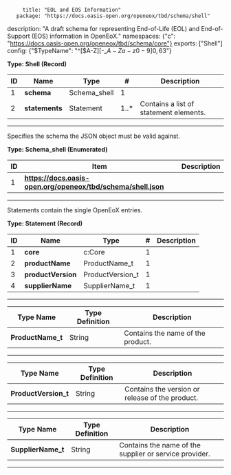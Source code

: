          title: "EOL and EOS Information"
       package: "https://docs.oasis-open.org/openeox/tbd/schema/shell"
   description: "A draft schema for representing End-of-Life (EOL) and End-of-Support (EOS) information in OpenEoX."
    namespaces: {"c": "https://docs.oasis-open.org/openeox/tbd/schema/core"}
       exports: ["Shell"]
        config: {"$TypeName": "^[$A-Z][-_$A-Za-z0-9]{0,63}$"}

**Type: Shell (Record)**

| ID | Name           | Type         | \#    | Description                            |
|----|----------------|--------------|-------|----------------------------------------|
| 1  | **schema**     | Schema_shell | 1     |                                        |
| 2  | **statements** | Statement    | 1..\* | Contains a list of statement elements. |

**********

Specifies the schema the JSON object must be valid against.

**Type: Schema_shell (Enumerated)**

| ID | Item                                                          | Description |
|----|---------------------------------------------------------------|-------------|
| 1  | **https://docs.oasis-open.org/openeox/tbd/schema/shell.json** |             |

**********

Statements contain the single OpenEoX entries.

**Type: Statement (Record)**

| ID | Name               | Type             | \# | Description |
|----|--------------------|------------------|----|-------------|
| 1  | **core**           | c:Core           | 1  |             |
| 2  | **productName**    | ProductName_t    | 1  |             |
| 3  | **productVersion** | ProductVersion_t | 1  |             |
| 4  | **supplierName**   | SupplierName_t   | 1  |             |

**********

| Type Name         | Type Definition | Description                       |
|-------------------|-----------------|-----------------------------------|
| **ProductName_t** | String          | Contains the name of the product. |

**********

| Type Name            | Type Definition | Description                                     |
|----------------------|-----------------|-------------------------------------------------|
| **ProductVersion_t** | String          | Contains the version or release of the product. |

**********

| Type Name          | Type Definition | Description                                            |
|--------------------|-----------------|--------------------------------------------------------|
| **SupplierName_t** | String          | Contains the name of the supplier or service provider. |

**********
